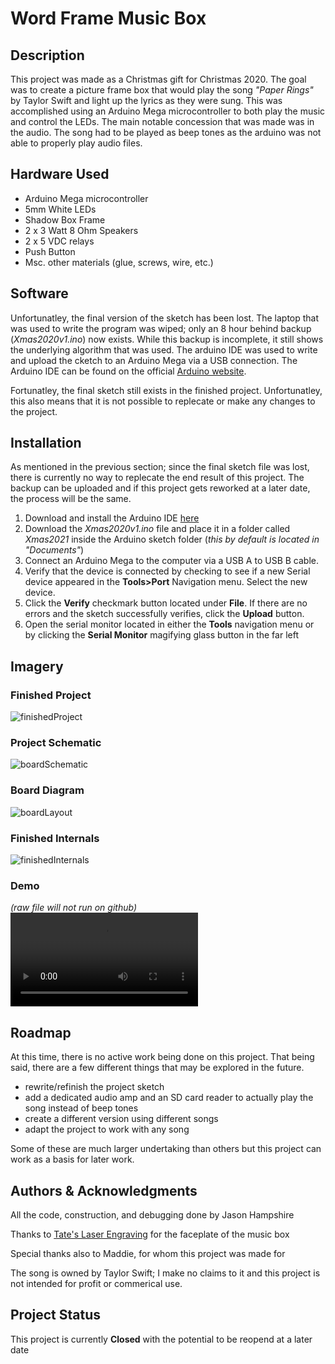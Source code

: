 # Word Frame Music Box

## Description

This project was made as a Christmas gift for Christmas 2020.
The goal was to create a picture frame box that would play the song *"Paper Rings"* by Taylor Swift
and light up the lyrics as they were sung. 
This was accomplished using an Arduino Mega microcontroller to both play the music and control the LEDs.
The main notable concession that was made was in the audio. 
The song had to be played as beep tones as the arduino was not able to properly play audio files.

## Hardware Used

- Arduino Mega microcontroller
- 5mm White LEDs
- Shadow Box Frame
- 2 x 3 Watt 8 Ohm Speakers
- 2 x 5 VDC relays
- Push Button
- Msc. other materials (glue, screws, wire, etc.)
    
## Software

Unfortunatley, the final version of the sketch has been lost.
The laptop that was used to write the program was wiped; 
only an 8 hour behind backup (*Xmas2020v1.ino*) now exists. 
While this backup is incomplete, it still shows the underlying algorithm that was used. 
The arduino IDE was used to write and upload the cketch to an Arduino Mega via a USB connection.
The Arduino IDE can be found on the official
[Arduino website](https://www.arduino.cc/en/software "Arduino IDE Download page").

Fortunatley, the final sketch still exists in the finished project. 
Unfortunatley, this also means that it is not possible to replecate or make any changes to the project.

## Installation

As mentioned in the previous section; since the final sketch file was lost, 
there is currently no way to replecate the end result of this project. 
The backup can be uploaded and if this project gets reworked at a later date, 
the process will be the same.

1. Download and install the Arduino IDE 
[here](https://www.arduino.cc/en/software "Arduino IDE Download page")
1. Download the *Xmas2020v1.ino* file and place it in a folder called *Xmas2021*
 inside the Arduino sketch folder (*this by default is located in "Documents"*)
1. Connect an Arduino Mega to the computer via a USB A to USB B cable.
1. Verify that the device is connected by checking to see if a new Serial device appeared in the 
 **Tools>Port** Navigation menu. Select the new device.
1. Click the **Verify** checkmark button located under **File**.
 If there are no errors and the sketch successfully verifies, click the **Upload** button.
1. Open the serial monitor located in either the **Tools** navigation menu 
or by clicking the **Serial Monitor** magifying glass button in the far left


## Imagery

### Finished Project ###

![finishedProject](finishedProject.JPEG)

### Project Schematic ###

![boardSchematic](boardSchematic.png)

### Board Diagram ###

![boardLayout](boardLayout.png)


### Finished Internals ###

![finishedInternals](finishedInternals.jpg)

### Demo ### 

*(raw file will not run on github)*
![demo](finishedDemo.mp4)

## Roadmap

At this time, there is no active work being done on this project. 
That being said, there are a few different things that may be explored in the future.

- rewrite/refinish the project sketch
- add a dedicated audio amp and an SD card reader to actually play the song instead of beep tones
- create a different version using different songs
- adapt the project to work with any song

Some of these are much larger undertaking than others but this project can work as a basis for later work.

## Authors & Acknowledgments

All the code, construction, and debugging done by Jason Hampshire

Thanks to [Tate's Laser Engraving](https://business.facebook.com/tateslaser/) 
for the faceplate of the music box

Special thanks also to Maddie, for whom this project was made for

The song is owned by Taylor Swift;
 I make no claims to it and this project is not intended for profit or commerical use.


## Project Status

This project is currently **Closed** with the potential to be reopend at a later date